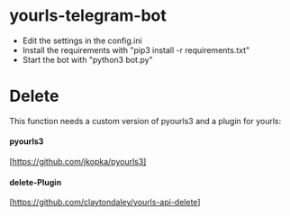 # yourls-telegram-bot
- Edit the settings in the config.ini
- Install the requirements with "pip3 install -r requirements.txt"
- Start the bot with "python3 bot.py"

# Delete
This function needs a custom version of pyourls3 and a plugin for yourls:

#### pyourls3
[https://github.com/jkopka/pyourls3]

#### delete-Plugin
[https://github.com/claytondaley/yourls-api-delete]
